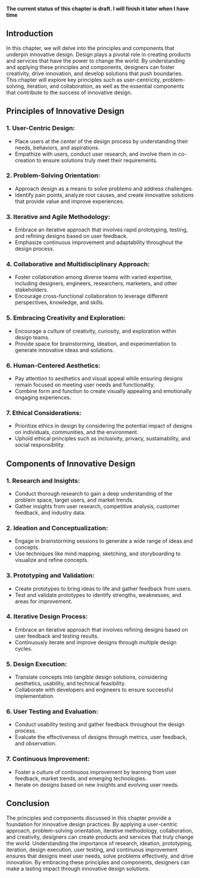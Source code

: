 **The current status of this chapter is draft. I will finish it later when I have time**

Introduction
------------

In this chapter, we will delve into the principles and components that underpin innovative design. Design plays a pivotal role in creating products and services that have the power to change the world. By understanding and applying these principles and components, designers can foster creativity, drive innovation, and develop solutions that push boundaries. This chapter will explore key principles such as user-centricity, problem-solving, iteration, and collaboration, as well as the essential components that contribute to the success of innovative design.

Principles of Innovative Design
-------------------------------

### 1. User-Centric Design:

* Place users at the center of the design process by understanding their needs, behaviors, and aspirations.
* Empathize with users, conduct user research, and involve them in co-creation to ensure solutions truly meet their requirements.

### 2. Problem-Solving Orientation:

* Approach design as a means to solve problems and address challenges.
* Identify pain points, analyze root causes, and create innovative solutions that provide value and improve experiences.

### 3. Iterative and Agile Methodology:

* Embrace an iterative approach that involves rapid prototyping, testing, and refining designs based on user feedback.
* Emphasize continuous improvement and adaptability throughout the design process.

### 4. Collaborative and Multidisciplinary Approach:

* Foster collaboration among diverse teams with varied expertise, including designers, engineers, researchers, marketers, and other stakeholders.
* Encourage cross-functional collaboration to leverage different perspectives, knowledge, and skills.

### 5. Embracing Creativity and Exploration:

* Encourage a culture of creativity, curiosity, and exploration within design teams.
* Provide space for brainstorming, ideation, and experimentation to generate innovative ideas and solutions.

### 6. Human-Centered Aesthetics:

* Pay attention to aesthetics and visual appeal while ensuring designs remain focused on meeting user needs and functionality.
* Combine form and function to create visually appealing and emotionally engaging experiences.

### 7. Ethical Considerations:

* Prioritize ethics in design by considering the potential impact of designs on individuals, communities, and the environment.
* Uphold ethical principles such as inclusivity, privacy, sustainability, and social responsibility.

Components of Innovative Design
-------------------------------

### 1. Research and Insights:

* Conduct thorough research to gain a deep understanding of the problem space, target users, and market trends.
* Gather insights from user research, competitive analysis, customer feedback, and industry data.

### 2. Ideation and Conceptualization:

* Engage in brainstorming sessions to generate a wide range of ideas and concepts.
* Use techniques like mind mapping, sketching, and storyboarding to visualize and refine concepts.

### 3. Prototyping and Validation:

* Create prototypes to bring ideas to life and gather feedback from users.
* Test and validate prototypes to identify strengths, weaknesses, and areas for improvement.

### 4. Iterative Design Process:

* Embrace an iterative approach that involves refining designs based on user feedback and testing results.
* Continuously iterate and improve designs through multiple design cycles.

### 5. Design Execution:

* Translate concepts into tangible design solutions, considering aesthetics, usability, and technical feasibility.
* Collaborate with developers and engineers to ensure successful implementation.

### 6. User Testing and Evaluation:

* Conduct usability testing and gather feedback throughout the design process.
* Evaluate the effectiveness of designs through metrics, user feedback, and observation.

### 7. Continuous Improvement:

* Foster a culture of continuous improvement by learning from user feedback, market trends, and emerging technologies.
* Iterate on designs based on new insights and evolving user needs.

Conclusion
----------

The principles and components discussed in this chapter provide a foundation for innovative design practices. By applying a user-centric approach, problem-solving orientation, iterative methodology, collaboration, and creativity, designers can create products and services that truly change the world. Understanding the importance of research, ideation, prototyping, iteration, design execution, user testing, and continuous improvement ensures that designs meet user needs, solve problems effectively, and drive innovation. By embracing these principles and components, designers can make a lasting impact through innovative design solutions.
